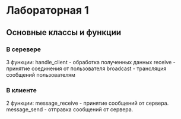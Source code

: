 # Лабораторная 1 
## Основные классы и функции 
### В серевере 
3 функции:
handle_client - обработка полученных данных
receive - принятие соединения от пользователя 
broadcast - трансляция сообщений пользователям 
### В клиенте 
2 функции:
message_receive - принятие сообщений от сервера.
message_send - отправка сообщений от сервера.
